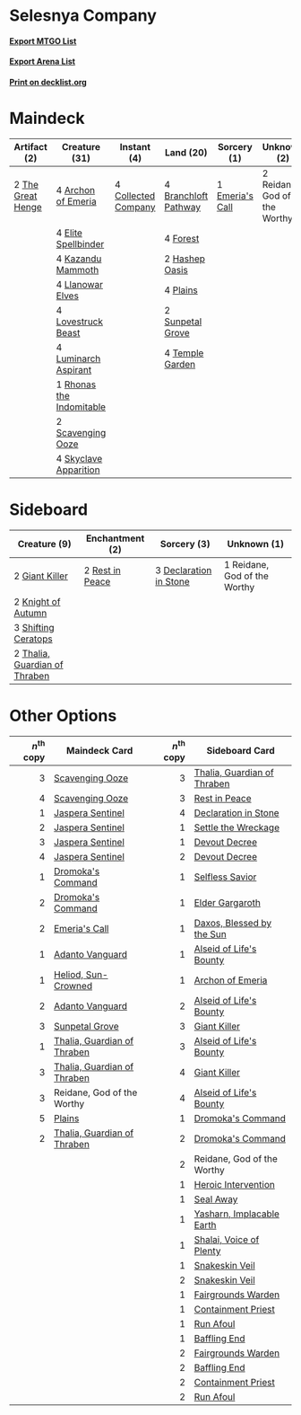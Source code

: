 # Selesnya Company

#### [Export MTGO List](../collection/Selesnya%20Company/Selesnya%20Company.txt)
#### [Export Arena List](../collection/Selesnya%20Company/Selesnya%20Company_arena.txt)
#### [Print on decklist.org](http://decklist.org/?deckmain=4%09Archon%20of%20Emeria%0A4%09Branchloft%20Pathway%0A4%09Collected%20Company%0A4%09Elite%20Spellbinder%0A1%09Emeria's%20Call%0A4%09Forest%0A2%09Hashep%20Oasis%0A4%09Kazandu%20Mammoth%0A4%09Llanowar%20Elves%0A4%09Lovestruck%20Beast%0A4%09Luminarch%20Aspirant%0A4%09Plains%0A2%09Reidane,%20God%20of%20the%20Worthy%0A1%09Rhonas%20the%20Indomitable%0A2%09Scavenging%20Ooze%0A4%09Skyclave%20Apparition%0A2%09Sunpetal%20Grove%0A4%09Temple%20Garden%0A2%09The%20Great%20Henge&deckside=3%09Declaration%20in%20Stone%0A2%09Giant%20Killer%0A2%09Knight%20of%20Autumn%0A1%09Reidane,%20God%20of%20the%20Worthy%0A2%09Rest%20in%20Peace%0A3%09Shifting%20Ceratops%0A2%09Thalia,%20Guardian%20of%20Thraben)
# Maindeck

|                                        Artifact (2)                                        |                                           Creature (31)                                           |                                         Instant (4)                                          |                                           Land (20)                                           |                                       Sorcery (1)                                        |        Unknown (2)         |
|--------------------------------------------------------------------------------------------|---------------------------------------------------------------------------------------------------|----------------------------------------------------------------------------------------------|-----------------------------------------------------------------------------------------------|------------------------------------------------------------------------------------------|----------------------------|
|2 [The Great Henge](http://gatherer.wizards.com/Pages/Card/Details.aspx?multiverseid=473123)|4 [Archon of Emeria](http://gatherer.wizards.com/Pages/Card/Details.aspx?multiverseid=495594)      |4 [Collected Company](http://gatherer.wizards.com/Pages/Card/Details.aspx?multiverseid=394519)|4 [Branchloft Pathway](http://gatherer.wizards.com/Pages/Card/Details.aspx?multiverseid=491909)|1 [Emeria's Call](http://gatherer.wizards.com/Pages/Card/Details.aspx?multiverseid=491633)|2 Reidane, God of the Worthy|
|                                                                                            |4 [Elite Spellbinder](http://gatherer.wizards.com/Pages/Card/Details.aspx?multiverseid=513494)     |                                                                                              |4 [Forest](http://gatherer.wizards.com/Pages/Card/Details.aspx?multiverseid=439860)            |                                                                                          |                            |
|                                                                                            |4 [Kazandu Mammoth](http://gatherer.wizards.com/Pages/Card/Details.aspx?multiverseid=491835)       |                                                                                              |2 [Hashep Oasis](http://gatherer.wizards.com/Pages/Card/Details.aspx?multiverseid=430866)      |                                                                                          |                            |
|                                                                                            |4 [Llanowar Elves](http://gatherer.wizards.com/Pages/Card/Details.aspx?multiverseid=129626)        |                                                                                              |4 [Plains](http://gatherer.wizards.com/Pages/Card/Details.aspx?multiverseid=439856)            |                                                                                          |                            |
|                                                                                            |4 [Lovestruck Beast](http://gatherer.wizards.com/Pages/Card/Details.aspx?multiverseid=473127)      |                                                                                              |2 [Sunpetal Grove](http://gatherer.wizards.com/Pages/Card/Details.aspx?multiverseid=420946)    |                                                                                          |                            |
|                                                                                            |4 [Luminarch Aspirant](http://gatherer.wizards.com/Pages/Card/Details.aspx?multiverseid=491647)    |                                                                                              |4 [Temple Garden](http://gatherer.wizards.com/Pages/Card/Details.aspx?multiverseid=405112)     |                                                                                          |                            |
|                                                                                            |1 [Rhonas the Indomitable](http://gatherer.wizards.com/Pages/Card/Details.aspx?multiverseid=426884)|                                                                                              |                                                                                               |                                                                                          |                            |
|                                                                                            |2 [Scavenging Ooze](http://gatherer.wizards.com/Pages/Card/Details.aspx?multiverseid=420783)       |                                                                                              |                                                                                               |                                                                                          |                            |
|                                                                                            |4 [Skyclave Apparition](http://gatherer.wizards.com/Pages/Card/Details.aspx?multiverseid=495603)   |                                                                                              |                                                                                               |                                                                                          |                            |


# Sideboard

|                                              Creature (9)                                              |                                     Enchantment (2)                                      |                                           Sorcery (3)                                           |        Unknown (1)         |
|--------------------------------------------------------------------------------------------------------|------------------------------------------------------------------------------------------|-------------------------------------------------------------------------------------------------|----------------------------|
|2 [Giant Killer](http://gatherer.wizards.com/Pages/Card/Details.aspx?multiverseid=472976)               |2 [Rest in Peace](http://gatherer.wizards.com/Pages/Card/Details.aspx?multiverseid=442021)|3 [Declaration in Stone](http://gatherer.wizards.com/Pages/Card/Details.aspx?multiverseid=409750)|1 Reidane, God of the Worthy|
|2 [Knight of Autumn](http://gatherer.wizards.com/Pages/Card/Details.aspx?multiverseid=452933)           |                                                                                          |                                                                                                 |                            |
|3 [Shifting Ceratops](http://gatherer.wizards.com/Pages/Card/Details.aspx?multiverseid=466948)          |                                                                                          |                                                                                                 |                            |
|2 [Thalia, Guardian of Thraben](http://gatherer.wizards.com/Pages/Card/Details.aspx?multiverseid=442025)|                                                                                          |                                                                                                 |                            |


# Other Options

|*n*<sup>th</sup> copy|                                            Maindeck Card                                             |*n*<sup>th</sup> copy|                                            Sideboard Card                                            |
|--------------------:|------------------------------------------------------------------------------------------------------|--------------------:|------------------------------------------------------------------------------------------------------|
|                    3|[Scavenging Ooze](http://gatherer.wizards.com/Pages/Card/Details.aspx?multiverseid=420783)            |                    3|[Thalia, Guardian of Thraben](http://gatherer.wizards.com/Pages/Card/Details.aspx?multiverseid=442025)|
|                    4|[Scavenging Ooze](http://gatherer.wizards.com/Pages/Card/Details.aspx?multiverseid=420783)            |                    3|[Rest in Peace](http://gatherer.wizards.com/Pages/Card/Details.aspx?multiverseid=442021)              |
|                    1|[Jaspera Sentinel](http://gatherer.wizards.com/Pages/Card/Details.aspx?multiverseid=503792)           |                    4|[Declaration in Stone](http://gatherer.wizards.com/Pages/Card/Details.aspx?multiverseid=409750)       |
|                    2|[Jaspera Sentinel](http://gatherer.wizards.com/Pages/Card/Details.aspx?multiverseid=503792)           |                    1|[Settle the Wreckage](http://gatherer.wizards.com/Pages/Card/Details.aspx?multiverseid=435186)        |
|                    3|[Jaspera Sentinel](http://gatherer.wizards.com/Pages/Card/Details.aspx?multiverseid=503792)           |                    1|[Devout Decree](http://gatherer.wizards.com/Pages/Card/Details.aspx?multiverseid=466767)              |
|                    4|[Jaspera Sentinel](http://gatherer.wizards.com/Pages/Card/Details.aspx?multiverseid=503792)           |                    2|[Devout Decree](http://gatherer.wizards.com/Pages/Card/Details.aspx?multiverseid=466767)              |
|                    1|[Dromoka's Command](http://gatherer.wizards.com/Pages/Card/Details.aspx?multiverseid=394558)          |                    1|[Selfless Savior](http://gatherer.wizards.com/Pages/Card/Details.aspx?multiverseid=485359)            |
|                    2|[Dromoka's Command](http://gatherer.wizards.com/Pages/Card/Details.aspx?multiverseid=394558)          |                    1|[Elder Gargaroth](http://gatherer.wizards.com/Pages/Card/Details.aspx?multiverseid=485502)            |
|                    2|[Emeria's Call](http://gatherer.wizards.com/Pages/Card/Details.aspx?multiverseid=491633)              |                    1|[Daxos, Blessed by the Sun](http://gatherer.wizards.com/Pages/Card/Details.aspx?multiverseid=476260)  |
|                    1|[Adanto Vanguard](http://gatherer.wizards.com/Pages/Card/Details.aspx?multiverseid=435152)            |                    1|[Alseid of Life's Bounty](http://gatherer.wizards.com/Pages/Card/Details.aspx?multiverseid=476252)    |
|                    1|[Heliod, Sun-Crowned](http://gatherer.wizards.com/Pages/Card/Details.aspx?multiverseid=476269)        |                    1|[Archon of Emeria](http://gatherer.wizards.com/Pages/Card/Details.aspx?multiverseid=495594)           |
|                    2|[Adanto Vanguard](http://gatherer.wizards.com/Pages/Card/Details.aspx?multiverseid=435152)            |                    2|[Alseid of Life's Bounty](http://gatherer.wizards.com/Pages/Card/Details.aspx?multiverseid=476252)    |
|                    3|[Sunpetal Grove](http://gatherer.wizards.com/Pages/Card/Details.aspx?multiverseid=420946)             |                    3|[Giant Killer](http://gatherer.wizards.com/Pages/Card/Details.aspx?multiverseid=472976)               |
|                    1|[Thalia, Guardian of Thraben](http://gatherer.wizards.com/Pages/Card/Details.aspx?multiverseid=442025)|                    3|[Alseid of Life's Bounty](http://gatherer.wizards.com/Pages/Card/Details.aspx?multiverseid=476252)    |
|                    3|[Thalia, Guardian of Thraben](http://gatherer.wizards.com/Pages/Card/Details.aspx?multiverseid=442025)|                    4|[Giant Killer](http://gatherer.wizards.com/Pages/Card/Details.aspx?multiverseid=472976)               |
|                    3|Reidane, God of the Worthy                                                                            |                    4|[Alseid of Life's Bounty](http://gatherer.wizards.com/Pages/Card/Details.aspx?multiverseid=476252)    |
|                    5|[Plains](http://gatherer.wizards.com/Pages/Card/Details.aspx?multiverseid=439856)                     |                    1|[Dromoka's Command](http://gatherer.wizards.com/Pages/Card/Details.aspx?multiverseid=394558)          |
|                    2|[Thalia, Guardian of Thraben](http://gatherer.wizards.com/Pages/Card/Details.aspx?multiverseid=442025)|                    2|[Dromoka's Command](http://gatherer.wizards.com/Pages/Card/Details.aspx?multiverseid=394558)          |
|                     |                                                                                                      |                    2|Reidane, God of the Worthy                                                                            |
|                     |                                                                                                      |                    1|[Heroic Intervention](http://gatherer.wizards.com/Pages/Card/Details.aspx?multiverseid=423776)        |
|                     |                                                                                                      |                    1|[Seal Away](http://gatherer.wizards.com/Pages/Card/Details.aspx?multiverseid=442919)                  |
|                     |                                                                                                      |                    1|[Yasharn, Implacable Earth](http://gatherer.wizards.com/Pages/Card/Details.aspx?multiverseid=491891)  |
|                     |                                                                                                      |                    1|[Shalai, Voice of Plenty](http://gatherer.wizards.com/Pages/Card/Details.aspx?multiverseid=442923)    |
|                     |                                                                                                      |                    1|[Snakeskin Veil](http://gatherer.wizards.com/Pages/Card/Details.aspx?multiverseid=503810)             |
|                     |                                                                                                      |                    2|[Snakeskin Veil](http://gatherer.wizards.com/Pages/Card/Details.aspx?multiverseid=503810)             |
|                     |                                                                                                      |                    1|[Fairgrounds Warden](http://gatherer.wizards.com/Pages/Card/Details.aspx?multiverseid=417586)         |
|                     |                                                                                                      |                    1|[Containment Priest](http://gatherer.wizards.com/Pages/Card/Details.aspx?multiverseid=389470)         |
|                     |                                                                                                      |                    1|[Run Afoul](http://gatherer.wizards.com/Pages/Card/Details.aspx?multiverseid=485524)                  |
|                     |                                                                                                      |                    1|[Baffling End](http://gatherer.wizards.com/Pages/Card/Details.aspx?multiverseid=439658)               |
|                     |                                                                                                      |                    2|[Fairgrounds Warden](http://gatherer.wizards.com/Pages/Card/Details.aspx?multiverseid=417586)         |
|                     |                                                                                                      |                    2|[Baffling End](http://gatherer.wizards.com/Pages/Card/Details.aspx?multiverseid=439658)               |
|                     |                                                                                                      |                    2|[Containment Priest](http://gatherer.wizards.com/Pages/Card/Details.aspx?multiverseid=389470)         |
|                     |                                                                                                      |                    2|[Run Afoul](http://gatherer.wizards.com/Pages/Card/Details.aspx?multiverseid=485524)                  |

